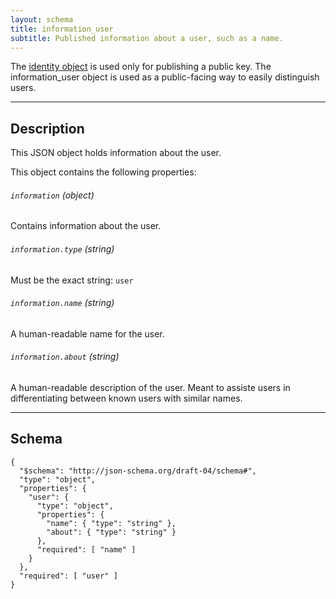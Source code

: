 ```yaml
---
layout: schema
title: information_user
subtitle: Published information about a user, such as a name.
---
```



The [identity object](/schema/identity) is used only for publishing
a public key. The information_user object is used as a public-facing
way to easily distinguish users.

---

## Description

This JSON object holds information about the user.

This object contains the following properties:

###### `information` *(object)*

Contains information about the user.

###### `information.type` *(string)*

Must be the exact string: `user`

###### `information.name` *(string)*

A human-readable name for the user.

###### `information.about` *(string)*

A human-readable description of the user. Meant to assiste users in differentiating between
known users with similar names.

---

## Schema

	{
	  "$schema": "http://json-schema.org/draft-04/schema#",
	  "type": "object",
	  "properties": {
	    "user": {
	      "type": "object",
	      "properties": {
	        "name": { "type": "string" },
	        "about": { "type": "string" }
	      },
	      "required": [ "name" ]
	    }
	  },
	  "required": [ "user" ]
	}
